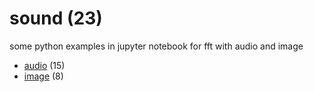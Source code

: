 # sound (23)
some python examples in jupyter notebook for fft with audio and image

+ [audio](sound/README.md) (15)
+ [image](image/README.md) (8)
